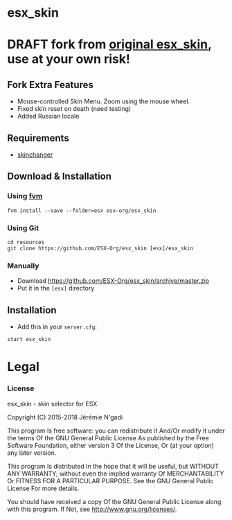 # esx_skin
# DRAFT fork from [original esx_skin](https://github.com/ESX-Org/esx_skin), use at your own risk!

## Fork Extra Features
- Mouse-controlled Skin Menu. Zoom using the mouse wheel.
- Fixed skin reset on death (need testing)
- Added Russian locale

## Requirements
- [skinchanger](https://github.com/ESX-Org/skinchanger)

## Download & Installation

### Using [fvm](https://github.com/qlaffont/fvm-installer)
```
fvm install --save --folder=esx esx-org/esx_skin
```

### Using Git
```
cd resources
git clone https://github.com/ESX-Org/esx_skin [esx]/esx_skin
```

### Manually
- Download https://github.com/ESX-Org/esx_skin/archive/master.zip
- Put it in the `[esx]` directory

## Installation
- Add this in your `server.cfg`:

```
start esx_skin
```

# Legal
### License
esx_skin - skin selector for ESX

Copyright (C) 2015-2018 Jérémie N'gadi

This program Is free software: you can redistribute it And/Or modify it under the terms Of the GNU General Public License As published by the Free Software Foundation, either version 3 Of the License, Or (at your option) any later version.

This program Is distributed In the hope that it will be useful, but WITHOUT ANY WARRANTY; without even the implied warranty Of MERCHANTABILITY Or FITNESS FOR A PARTICULAR PURPOSE. See the GNU General Public License For more details.

You should have received a copy Of the GNU General Public License along with this program. If Not, see http://www.gnu.org/licenses/.
